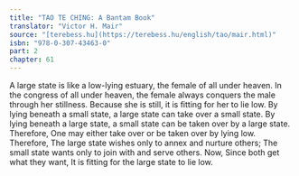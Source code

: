 ```yaml
---
title: "TAO TE CHING: A Bantam Book"
translator: "Victor H. Mair"
source: "[terebess.hu](https://terebess.hu/english/tao/mair.html)"
isbn: "978-0-307-43463-0"
part: 2
chapter: 61
---
```

A large state is like a low-lying estuary,
the female of all under heaven.
In the congress of all under heaven,
the female always conquers the male through her stillness.
Because she is still, it is fitting for her to lie low.
By lying beneath a small state,
a large state can take over a small state.
By lying beneath a large state,
a small state can be taken over by a large state.
Therefore,
One may either take over or be taken over by lying low.
Therefore,
The large state wishes only to annex and nurture others;
The small state wants only to join with and serve others.
Now,
Since both get what they want,
It is fitting for the large state to lie low.